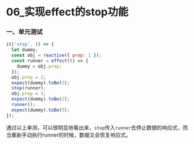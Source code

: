 # 06_实现effect的stop功能

### 一、单元测试

```js
it('stop', () => {
  let dummy;
  const obj = reactive({ prop: 1 });
  const runner = effect(() => {
    dummy = obj.prop;
  });
  obj.prop = 2;
  expect(dummy).toBe(2);
  stop(runner);
  obj.prop = 3;
  expect(dummy).toBe(2);
  runner();
  expect(dummy).toBe(3);
});
```

通过以上单测，可以很明显地看出来，`stop`传入`runner`去停止数据的响应式，而当重新手动执行runner的时候，数据又会恢复响应式。